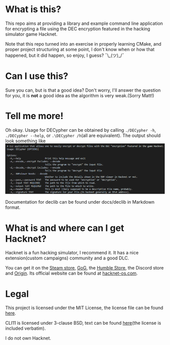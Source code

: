 # What is this?

This repo aims at providing a library and example command line application for encrypting a file using the DEC encryption featured in the hacking simulator game Hacknet.

Note that this repo turned into an exercise in properly learning CMake, and proper project structuring at some point, I don't know when or how that happened, but it did happen, so enjoy, I guess? ¯\\\_(ツ)_/¯

# Can I use this?

Sure you can, but is that a good idea? Don't worry, I'll answer the question for you, it is __**not**__ a good idea as the algorithm is very weak.(Sorry Matt!)

# Tell me more!

Oh okay. Usage for DECypher can be obtained by calling `./DECypher -h`, `./DECypher --help`, or `.\DECypher /h`(all are equivalent). The output should look something like
![](docs/DECypher_usage.png)

Documentation for declib can be found under docs/declib in Markdown format.

# What is and where can I get Hacknet?

Hacknet is a fun hacking simulator, I recommend it. It has a nice extension(custom campaigns) community and a good DLC.

You can get it on the [Steam store](https://store.steampowered.com/app/365450/Hacknet), [GoG](https://www.gog.com/game/hacknet), the [Humble Store](https://www.gog.com/game/hacknet), the Discord store and [Origin](https://www.origin.com/irl/en-us/store/hacknet/hacknet). Its official website can be found at [hacknet-os.com](https://hacknet-os.com).

# Legal

This project is licensed under the MIT License, the license file can be found [here](LICENSE).

CLI11 is licensed under 3-clause BSD, text can be found [here](thirdparty/CLI11/CLI11_LICENSE)(the license is included verbatim).

I do not own Hacknet.
